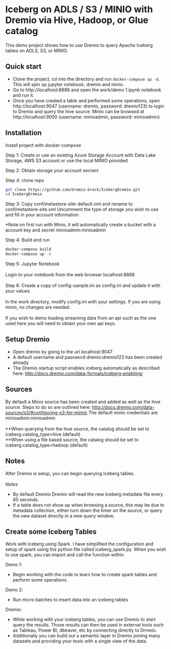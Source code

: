 
# Iceberg on ADLS / S3 / MINIO with Dremio via Hive, Hadoop, or Glue catalog

This demo project shows how to use Dremio to query Apache Iceberg tables on ADLS, S3, or MINIO.

## Quick start

- Clone the project, cd into the directory and run `docker-compose up -d`. This will spin up jupyter notebook, dremio and minio.
- Go to http://localhost:8888 and open the work/demo 1.ipynb notebook and run it. 
- Once you have created a table and performed some operations, open http://localhost:9047 (username: dremio, password: dremio123) to login to Dremio and query the hive source. Minio can be browsed at http://localhost:9000 (username: minioadmin, password: minioadmin)

## Installation

Install project with docker-compose

Step 1: Create or use an existing Azure Storage Account with Data Lake Storage, AWS S3 account or use the local MINIO provided

Step 2: Obtain storage your account secrect

Step 4: clone repo

```bash
git clone https://github.com/dremio-brock/IcebergDremio.git
cd IcebergDremio
```

Step 3: Copy conf/metastore-site-default.xml  and rename to conf/metastore-site.xml
Uncomment the type of storage you wish to use and fill in your account information

*Note on first run with Minio, it will automatically create a bucket with a  account key and secret minioadmin:minioadmin
   
Step 4: Build and run

```bash
docker-compose build 
docker-compose up -d
```

Step 5: Jupyter Notebook \
\
Login to your notebook from the web browser localhost:8888 \
\
Step 6: Create a copy of config-sample.ini as config.ini and update it with your values\
\
In the work directory, modify config.ini with your settings. If you are using minio, no changes are needed.\
\
If you wish to demo loading streaming data from an api such as the one used here you will need to obtain your own api keys.


## Setup Dremio

- Open dremio by going to the url localhost:9047
- A default username and password dremio:dremio123 has been created already
- The Dremio startup script enables iceberg automatically as described here: http://docs.dremio.com/data-formats/iceberg-enabling/

## Sources
By default a Minio source has been created and added as well as the hive source. Steps to do so are outlined here: http://docs.dremio.com/data-sources/s3/#configuring-s3-for-minio\
The default minio credentials are minioadmin:minioadmin\
\
**When querying from the hive source, the catalog should be set to iceberg.catalog_type=hive (default)\
**When using a file based source, the catalog should be set to iceberg.catalog_type=hadoop (default)

## Notes

After Dremio is setup, you can begin querying Iceberg tables. \
\
*Notes*
- By default Dremio Dremio will read the new Iceberg metadata file every 60 seconds.
- If a table does not show up when browsing a source, this may be due to metadata collection, either turn down the timer on the source, or query the new dataset directly in a new query window.


## Create some Iceberg Tables
Work with Iceberg using Spark. I have simplified the configuration and setup of spark using the python file called iceberg_spark.py. When you wish to use spark, you can import and call the function within. 

Demo 1: 
- Begin working with the code to learn how to create spark tables and perform some operations. 

Demo 2: 
- Run micro batches to insert data into an iceberg tables 

Dremio:
- While working with your iceberg tables, you can use Dremio to start query the results. Those results can then be used in external tools such as Tableau, Power BI, dbeaver, etc by connecting directly to Drmeio. 
- Additionally you can build out a semantic layer in Dremio joining many datasets and providing your tools with a single view of the data. 
